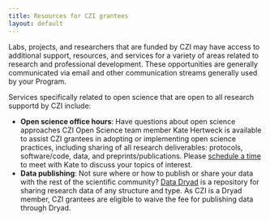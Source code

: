 ```yaml
---
title: Resources for CZI grantees
layout: default
---
```


Labs, projects, and researchers that are funded by CZI may have access
to additional support, resources, and services for a variety
of areas related to research and professional development.
These opportunities are generally communicated via email 
and other communication streams generally used by your Program.

Services specifically related to open science that are open to all research supportd by CZI include:

- **Open science office hours**: Have questions about open science approaches CZI Open Science team member Kate Hertweck is available to assist CZI grantees in adopting or implementing open science practices, including sharing of all research deliverables: protocols, software/code, data, and preprints/publications. Please [schedule a time](https://calendly.com/khertweck) to meet with Kate to discuss your topics of interest.
- **Data publishing**: Not sure where or how to publish or share your data with the rest of the scientific community? [Data Dryad](https://datadryad.org/stash) is a repository for sharing research data of any structure and type. As CZI is a Dryad member, CZI grantees are eligible to waive the fee for publishing data through Dryad.
